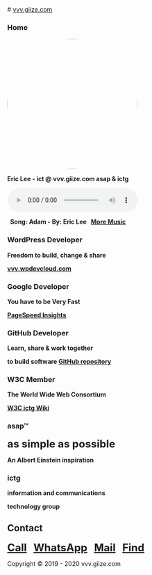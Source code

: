 <head>
<link rel="apple-touch-icon" sizes="180x180" href="/apple-touch-icon.png">
<link rel="icon" type="image/png" sizes="32x32" href="/favicon-32x32.png">
<link rel="icon" type="image/png" sizes="16x16" href="/favicon-16x16.png">
<link rel="manifest" href="/site.webmanifest">
<meta name="viewport" content="width=device-width, initial-scale=1">
<style>
img {
  border-radius: 50%;
}
</style>
</head>
# <a href="http://vvv.giize.com" >vvv.giize.com</a>

### Home

<img src="https://ictg.github.io/ictg-i.jpg" alt="Avatar" width="300" height="300">

**Eric Lee - ict @ vvv.giize.com asap & ictg**

<audio src="/Adam.mp3" controls autoplay></audio>

**&nbsp;&nbsp;Song: Adam - By: Eric Lee &nbsp;&nbsp;<a href="https://ictg.github.io/music" >More Music</a>**

### WordPress Developer
**Freedom to build, change & share**

**<a href="https://vvv.wpdevcloud.com" target="_blank">vvv.wpdevcloud.com</a>**

### Google Developer
**You have to be Very Fast**

**<a href="https://developers.google.com/speed/pagespeed/insights/?hl=en&url=https%3A%2F%2Fictg.github.io%2F&tab=desktop" target="_blank">PageSpeed Insights</a>**

### GitHub Developer
**Learn, share & work together**

**to build software <a href="https://github.com/ictg" target="_blank">GitHub repository</a>**

### W3C Member
**The World Wide Web Consortium**

**<a href="https://www.w3.org/community/aikr/wiki/User:Ictg" target="_blank">W3C ictg Wiki</a>**

### asap™

<strong><font size="5">as simple as possible</font></strong>

**An Albert Einstein inspiration**

### ictg

**information and communications**

**technology group**

## Contact
<strong><font size="5"><a href="tel:+31684153347">Call</a></font></strong> &nbsp;&nbsp; <strong><font size="5"> <a href="https://wa.me/31684153347?text=VVV.GIIZE.COM" target="_blank">WhatsApp</a></font></strong> &nbsp;&nbsp; <strong><font size="5"><a href="mailto:vvv.giize@gmail.com" target="_blank">Mail</a></font></strong> &nbsp;&nbsp; <strong><font size="5"><a href="https://www.google.com/maps/place/ictg/@52.4983219,13.4335023,17z/data=!3m1!4b1!4m5!3m4!1s0x47a84f963ce5d097:0x8c580381586550dd!8m2!3d52.4983187!4d13.435691" target="_blank">Find</a></font></strong>

Copyright © 2019 - 2020 vvv.giize.com
